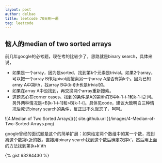 ```yaml
---
layout: post
author: delbao
title: leetcode 70天刷一遍
tag: leetcode
---
```


## 恼人的median of two sorted arrays

前几年google的必考题，现在考的比较少了，思路就是binary search，具体来说，

* 如果是一个array，因为是sorted，找到第k个元素是trivial。如果2个array，可以把一个array B作为pivot而搜索另一个array A是否有第k个。因为已知array A中第ith，找array B中(k-i)th也是trivial的。
* 如果在array A中没找到，再交换两个array重新搜索。
* 这题恶心在corner cases。找到的条件是A的第ith在B中k-1-i-1和k-1-i之间。另外两种情况是<B[k-1-i-1]和>B[k-1-i]。具体见code，建议大致明白三种情况后死记binary search的条件，反正过不久就忘了，呵呵。

![4.Median of Two Sorted Arrays]({{ site.github.url }}/images/4-Median-of-Two-Sorted-Arrays.png)

google曾经的面试题是这个的简单扩展：如果给定两个数组中的某一个数，找到离这个数第k近的数。直接用binary search找到这个数后确定次序k’，然后用上面的方法找到第(k+k’)th

{% gist 63284430 %}
